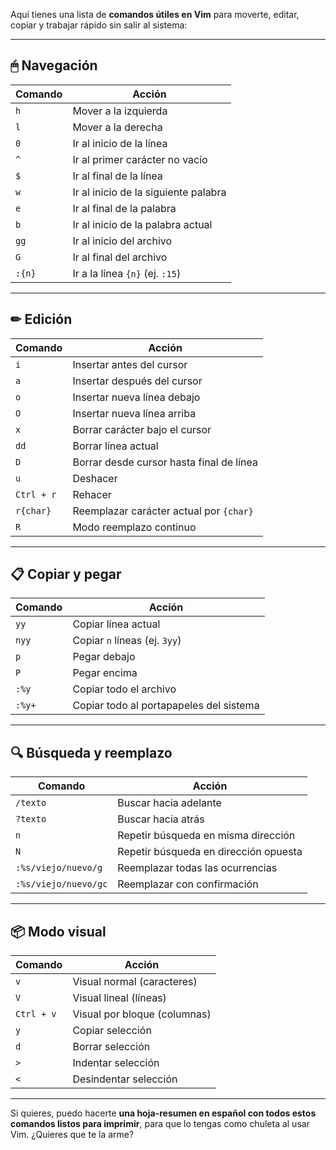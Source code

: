 Aquí tienes una lista de **comandos útiles en Vim** para moverte, editar, copiar y trabajar rápido sin salir al sistema:

---

## **🖱 Navegación**

| Comando | Acción                               |
| ------- | ------------------------------------ |
| `h`     | Mover a la izquierda                 |
| `l`     | Mover a la derecha                   |
| `0`     | Ir al inicio de la línea             |
| `^`     | Ir al primer carácter no vacío       |
| `$`     | Ir al final de la línea              |
| `w`     | Ir al inicio de la siguiente palabra |
| `e`     | Ir al final de la palabra            |
| `b`     | Ir al inicio de la palabra actual    |
| `gg`    | Ir al inicio del archivo             |
| `G`     | Ir al final del archivo              |
| `:{n}`  | Ir a la línea `{n}` (ej. `:15`)      |

---

## **✏ Edición**

| Comando    | Acción                                   |
| ---------- | ---------------------------------------- |
| `i`        | Insertar antes del cursor                |
| `a`        | Insertar después del cursor              |
| `o`        | Insertar nueva línea debajo              |
| `O`        | Insertar nueva línea arriba              |
| `x`        | Borrar carácter bajo el cursor           |
| `dd`       | Borrar línea actual                      |
| `D`        | Borrar desde cursor hasta final de línea |
| `u`        | Deshacer                                 |
| `Ctrl + r` | Rehacer                                  |
| `r{char}`  | Reemplazar carácter actual por `{char}`  |
| `R`        | Modo reemplazo continuo                  |

---

## **📋 Copiar y pegar**

| Comando | Acción                                  |
| ------- | --------------------------------------- |
| `yy`    | Copiar línea actual                     |
| `nyy`   | Copiar `n` líneas (ej. `3yy`)           |
| `p`     | Pegar debajo                            |
| `P`     | Pegar encima                            |
| `:%y`   | Copiar todo el archivo                  |
| `:%y+`  | Copiar todo al portapapeles del sistema |

---

## **🔍 Búsqueda y reemplazo**

| Comando              | Acción                                |
| -------------------- | ------------------------------------- |
| `/texto`             | Buscar hacia adelante                 |
| `?texto`             | Buscar hacia atrás                    |
| `n`                  | Repetir búsqueda en misma dirección   |
| `N`                  | Repetir búsqueda en dirección opuesta |
| `:%s/viejo/nuevo/g`  | Reemplazar todas las ocurrencias      |
| `:%s/viejo/nuevo/gc` | Reemplazar con confirmación           |

---

## **📦 Modo visual**

| Comando    | Acción                       |
| ---------- | ---------------------------- |
| `v`        | Visual normal (caracteres)   |
| `V`        | Visual lineal (líneas)       |
| `Ctrl + v` | Visual por bloque (columnas) |
| `y`        | Copiar selección             |
| `d`        | Borrar selección             |
| `>`        | Indentar selección           |
| `<`        | Desindentar selección        |

---

Si quieres, puedo hacerte **una hoja-resumen en español con todos estos comandos listos para imprimir**, para que lo tengas como chuleta al usar Vim.
¿Quieres que te la arme?
